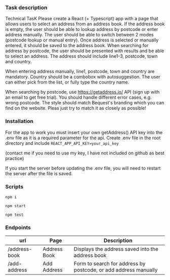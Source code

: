 ### Task description

Technical TasK
Please create a React (+ Typescript) app with a page that allows users to select an address from an address book. If the address book is empty, the user should be able to lookup address by postcode or enter address manually. The user should be able to switch between 2 modes (postcode lookup or manual entry). Once address is selected or manually entered, it should be saved to the address book. When searching for address by postcode, the user should be presented with results and be able to select an address. The address should include line1-3, postcode, town and country.

When entering address manually, line1, postcode, town and country are mandatory. Country should be a combobox with autosuggestion. The user can either pick from the list, or fully type the country name.

When searching by postcode, use https://getaddress.io/ API (sign up with an email to get free trial). You should handle different error cases, e.g. wrong postcode. The style should match Bequest's branding which you can find on the website. Pleas just try to match it as closely as possible!

### Installation

For the app to work you must insert your own getAddress() API key into the .env file as it is a required parameter for the api. Create .env file in the root directory and include `REACT_APP_API_KEY=your_api_key`

(contact me if you need to use my key, I have not included on github as best practice)

If you start the server before updating the .env file, you will need to restart the server after the file is saved.

### Scripts

`npm i`

`npm start`

`npm test`

### Endpoints

| url           | Page         | Description                                                     |
| ------------- | ------------ | --------------------------------------------------------------- |
| /address-book | Address Book | Displays the address saved into the address book                |
| /add-address  | Add Address  | Form to search for address by postcode, or add address manually |
